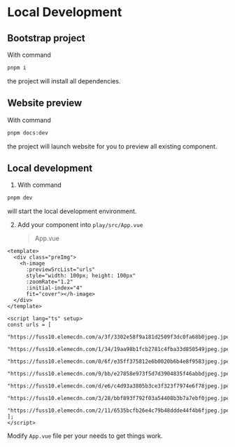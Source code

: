 # Local Development

## Bootstrap project

With command

```bash
pnpm i
```

the project will install all dependencies.

## Website preview

With command

```bash
pnpm docs:dev
```

the project will launch website for you to preview all existing component.

## Local development

1. With command

```bash
pnpm dev
```

will start the local development environment.

2. Add your component into `play/src/App.vue`
   > App.vue

```vue
<template>
  <div class="preImg">
    <h-image
      :previewSrcList="urls"
      style="width: 100px; height: 100px"
      :zoomRate="1.2"
      :initial-index="4"
      fit="cover"></h-image>
  </div>
</template>

<script lang="ts" setup>
const urls = [
  "https://fuss10.elemecdn.com/a/3f/3302e58f9a181d2509f3dc0fa68b0jpeg.jpeg",
  "https://fuss10.elemecdn.com/1/34/19aa98b1fcb2781c4fba33d850549jpeg.jpeg",
  "https://fuss10.elemecdn.com/0/6f/e35ff375812e6b0020b6b4e8f9583jpeg.jpeg",
  "https://fuss10.elemecdn.com/9/bb/e27858e973f5d7d3904835f46abbdjpeg.jpeg",
  "https://fuss10.elemecdn.com/d/e6/c4d93a3805b3ce3f323f7974e6f78jpeg.jpeg",
  "https://fuss10.elemecdn.com/3/28/bbf893f792f03a54408b3b7a7ebf0jpeg.jpeg",
  "https://fuss10.elemecdn.com/2/11/6535bcfb26e4c79b48ddde44f4b6fjpeg.jpeg",
];
</script>
```

Modify `App.vue` file per your needs to get things work.
